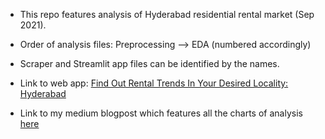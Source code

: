 * This repo features analysis of Hyderabad residential rental market (Sep 2021).
* Order of analysis files: Preprocessing --> EDA (numbered accordingly)
* Scraper and Streamlit app files can be identified by the names.

* Link to web app: [Find Out Rental Trends In Your Desired Locality: Hyderabad](https://share.streamlit.io/vijayv500/hyderabad-rental-market-analysis/main/streamlit_rental.py)

* Link to my medium blogpost which features all the charts of analysis [here](https://vijayv500.medium.com/mega-analysis-hyderabad-rental-market-in-charts-sep-2021-85f6b6a61c20) 
